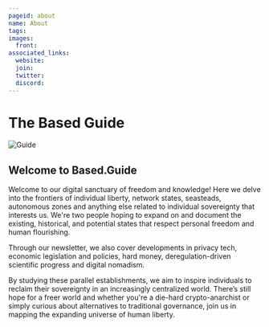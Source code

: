 ```yaml
---
pageid: about
name: About
tags:
images:
  front: 
associated_links:
  website: 
  join: 
  twitter: 
  discord: 
---
```


# The Based Guide

![Guide](/images/articles/about/basedguide.png)

## Welcome to Based.Guide

Welcome to our digital sanctuary of freedom and knowledge! Here we delve into the frontiers of individual liberty, network states, seasteads, autonomous zones and anything else related to individual sovereignty that interests us. We're two people hoping to expand on and document the existing, historical, and potential states that respect personal freedom and human flourishing.

Through our newsletter, we also cover developments in privacy tech, economic legislation and policies, hard money, deregulation-driven scientific progress and digital nomadism.

By studying these parallel establishments, we aim to inspire individuals to reclaim their sovereignty in an increasingly centralized world. There’s still hope for a freer world and whether you're a die-hard crypto-anarchist or simply curious about alternatives to traditional governance, join us in mapping the expanding universe of human liberty.
